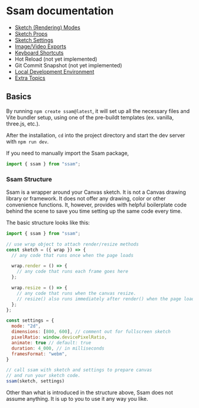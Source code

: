 # Ssam documentation

- [Sketch (Rendering) Modes](./modes.md)
- [Sketch Props](./props.md)
- [Sketch Settings](./settings.md)
- [Image/Video Exports](./file-exports.md)
- [Keyboard Shortcuts](./keyboard.md)
- Hot Reload (not yet implemented)
- Git Commit Snapshot (not yet implemented)
- [Local Development Environment](./dev-env.md)
- [Extra Topics](./extra.md)

## Basics

By running `npm create ssam@latest`, it will set up all the necessary files and Vite bundler setup, using one of the pre-buildt templates (ex. vanilla, three.js, etc.).

After the installation, `cd` into the project directory and start the dev server with `npm run dev`.

If you need to manually import the Ssam package,

```js
import { ssam } from "ssam";
```

### Ssam Structure

Ssam is a wrapper around your Canvas sketch. It is not a Canvas drawing library or framework. It does not offer any drawing, color or other convenience functions. It, however, provides with helpful boilerplate code behind the scene to save you time setting up the same code every time.

The basic structure looks like this:

```js
import { ssam } from "ssam";

// use wrap object to attach render/resize methods
const sketch = ({ wrap }) => {
  // any code that runs once when the page loads

  wrap.render = () => {
    // any code that runs each frame goes here
  };

  wrap.resize = () => {
    // any code that runs when the canvas resize.
    // resize() also runs immediately after render() when the page loads the first time.
  };
};

const settings = {
  mode: "2d",
  dimensions: [800, 600], // comment out for fullscreen sketch
  pixelRatio: window.devicePixelRatio,
  animate: true // default: true
  duration: 4_000, // in milliseconds
  framesFormat: "webm",
}

// call ssam with sketch and settings to prepare canvas
// and run your sketch code.
ssam(sketch, settings)
```

Other than what is introduced in the structure above, Ssam does not assume anything. It is up to you to use it any way you like.
